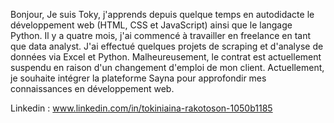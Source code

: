 Bonjour,
Je suis Toky, j'apprends depuis quelque temps en autodidacte le développement web (HTML, CSS et JavaScript) ainsi que le langage Python. Il y a quatre mois, j'ai commencé à travailler en freelance en tant que data analyst. J'ai effectué quelques projets de scraping et d'analyse de données via Excel et Python. Malheureusement, le contrat est actuellement suspendu en raison d'un changement d'emploi de mon client.
Actuellement, je souhaite intégrer la plateforme Sayna pour approfondir mes connaissances en développement web.

Linkedin : www.linkedin.com/in/tokiniaina-rakotoson-1050b1185
